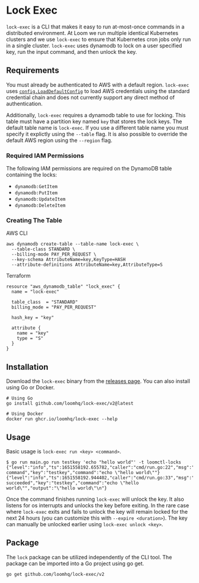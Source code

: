 # Lock Exec

`lock-exec` is a CLI that makes it easy to run at-most-once commands in a distributed environment. At Loom we run multiple identical Kubernetes clusters and we use `lock-exec` to ensure that Kubernetes cron jobs only run in a single cluster. `lock-exec` uses dynamodb to lock on a user specified key, run the input command, and then unlock the key.

## Requirements

You must already be authenticated to AWS with a default region. `lock-exec` uses [`config.LoadDefaultConfig`](https://pkg.go.dev/github.com/aws/aws-sdk-go-v2/config#LoadDefaultConfig) to load AWS credentials using the standard credential chain and does not currently support any direct method of authentication.

Additionally, `lock-exec` requires a dynamodb table to use for locking. This table must have a partition key named `key` that stores the lock keys. The default table name is `lock-exec`. If you use a different table name you must specify it explictly using the `--table` flag. It is also possible to override the default AWS region using the `--region` flag.

### Required IAM Permissions

The following IAM permissions are required on the DynamoDB table containing the locks:

- `dynamodb:GetItem`
- `dynamodb:PutItem`
- `dynamodb:UpdateItem`
- `dynamodb:DeleteItem`

### Creating The Table

AWS CLI

```shell
aws dynamodb create-table --table-name lock-exec \
  --table-class STANDARD \
  --billing-mode PAY_PER_REQUEST \
  --key-schema AttributeName=key,KeyType=HASH
  --attribute-definitions AttributeName=key,AttributeType=S
```

Terraform

```hcl
resource "aws_dynamodb_table" "lock_exec" {
  name = "lock-exec"

  table_class  = "STANDARD"
  billing_mode = "PAY_PER_REQUEST"

  hash_key = "key"

  attribute {
    name = "key"
    type = "S"
  }
}
```

## Installation

Download the `lock-exec` binary from the [releases page](https://github.com/loomhq/lock-exec/releases). You can also install using Go or Docker.

```shell
# Using Go
go install github.com/loomhq/lock-exec/v2@latest

# Using Docker
docker run ghcr.io/loomhq/lock-exec --help
```

## Usage

Basic usage is `lock-exec run <key> <command>`.

```shell
$ go run main.go run testkey 'echo "hello world"' -t loomctl-locks
{"level":"info","ts":1651558192.655782,"caller":"cmd/run.go:22","msg":"running command","key":"testkey","command":"echo \"hello world\""}
{"level":"info","ts":1651558192.944402,"caller":"cmd/run.go:33","msg":"command succeeded","key":"testkey","command":"echo \"hello world\"","output":"\"hello world\"\n"}
```

Once the command finishes running `lock-exec` will unlock the key. It also listens for os interrupts and unlocks the key before exiting. In the rare case where `lock-exec` exits and fails to unlock the key will remain locked for the next 24 hours (you can customize this with `--expire <duration>`). The key can manually be unlocked earlier using `lock-exec unlock <key>`.

## Package

The `lock` package can be utilized independently of the CLI tool. The package can be imported into a Go project using go get.
```shell
go get github.com/loomhq/lock-exec/v2
```
